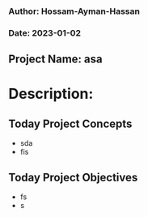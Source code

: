 ### Author: Hossam-Ayman-Hassan
### Date: 2023-01-02
## Project Name: asa
# Description: 

## Today Project Concepts

- sda
- fis
## Today Project Objectives

- fs
- s
